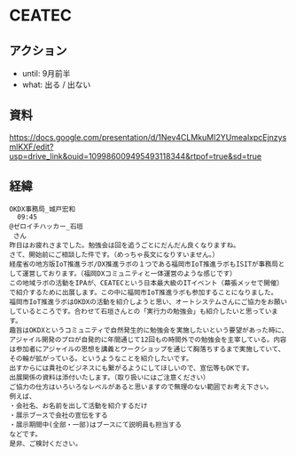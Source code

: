 # CEATEC
## アクション
- until: 9月前半
- what: 出る / 出ない

## 資料
https://docs.google.com/presentation/d/1Nev4CLMkuMI2YUmealxpcEjnzysmlKXF/edit?usp=drive_link&ouid=109986009495493118344&rtpof=true&sd=true

## 経緯
```
OKDX事務局_城戸宏和
  09:45
@ゼロイチハッカー_石垣
 さん
昨日はお疲れさまでした。勉強会は回を追うごとにだんだん良くなりますね。
さて、開始前にご相談した件です。（めっちゃ長文になりすいません。）
経産省の地方版IoT推進ラボ/DX推進ラボの１つである福岡市IoT推進ラボもISITが事務局として運営しております。（福岡DXコミュニティと一体運営のような感じです）
この地域ラボの活動をIPAが、CEATECという日本最大級のITイベント（幕張メッセで開催）で紹介するために出展します。この中に福岡市IoT推進ラボも参加することになりました。
福岡市IoT推進ラボはOKDXの活動を紹介しようと思い、オートシステムさんにご協力をお願いしているところです。合わせて石垣さんとの「実行力の勉強会」も紹介したいと思っています。
趣旨はOKDXというコミュニティで自然発生的に勉強会を実施したいという要望があった時に、アジャイル開発のプロが自発的に年間通じて12回もの時間外での勉強会を主宰している。内容は参加者にアジャイルの思想を講義とワークショップを通じて胸落ちするまで実施していて、その輪が拡がっている。というようなことを紹介したいです。
出すからには貴社のビジネスにも繋がるようにしてほしいので、宣伝等もOKです。
出展関係の資料は添付いたします。（取り扱いにはご注意ください）
ご協力の仕方はいろいろなレベルがあると思いますので無理のない範囲でお考え下さい。
例えば、
・会社名、お名前を出して活動を紹介するだけ
・展示ブースで会社の宣伝をする
・展示期間中(全部・一部)はブースにて説明員も担当する
などです。
是非、ご検討ください。
```

